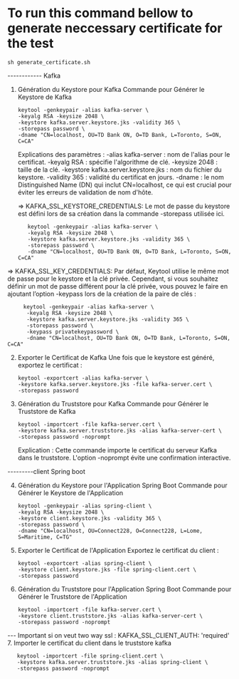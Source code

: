 # To run this command bellow to generate neccessary certificate for the test

    sh generate_certificate.sh

------------ Kafka
1. Génération du Keystore pour Kafka
   Commande pour Générer le Keystore de Kafka

       keytool -genkeypair -alias kafka-server \
       -keyalg RSA -keysize 2048 \
       -keystore kafka.server.keystore.jks -validity 365 \
       -storepass password \
       -dname "CN=localhost, OU=TD Bank ON, O=TD Bank, L=Toronto, S=ON, C=CA"


   Explications des paramètres :
		-alias kafka-server : nom de l'alias pour le certificat.
		-keyalg RSA : spécifie l'algorithme de clé.
		-keysize 2048 : taille de la clé.
		-keystore kafka.server.keystore.jks : nom du fichier du keystore.
		-validity 365 : validité du certificat en jours.
		-dname : le nom Distinguished Name (DN) qui inclut CN=localhost, ce qui est crucial pour éviter les erreurs de validation de nom d'hôte.

   => 
   KAFKA_SSL_KEYSTORE_CREDENTIALS: Le mot de passe du keystore est défini lors de sa création dans la commande -storepass utilisée ici. 
             
		  keytool -genkeypair -alias kafka-server \
		  -keyalg RSA -keysize 2048 \
		  -keystore kafka.server.keystore.jks -validity 365 \
		  -storepass password \
		  -dname "CN=localhost, OU=TD Bank ON, O=TD Bank, L=Toronto, S=ON, C=CA"
		  
  =>
  KAFKA_SSL_KEY_CREDENTIALS: Par défaut, Keytool utilise le même mot de passe pour le keystore et la clé privée. Cependant, si vous souhaitez définir un mot de passe différent pour la clé privée, vous pouvez le faire en ajoutant l’option -keypass lors de la création de la paire de clés :
         
		 keytool -genkeypair -alias kafka-server \
		  -keyalg RSA -keysize 2048 \
		  -keystore kafka.server.keystore.jks -validity 365 \
		  -storepass password \
		  -keypass privatekeypassword \
		  -dname "CN=localhost, OU=TD Bank ON, O=TD Bank, L=Toronto, S=ON, C=CA"


2. Exporter le Certificat de Kafka
   Une fois que le keystore est généré, exportez le certificat :

       keytool -exportcert -alias kafka-server \
       -keystore kafka.server.keystore.jks -file kafka-server.cert \
       -storepass password


3. Génération du Truststore pour Kafka
   Commande pour Générer le Truststore de Kafka

       keytool -importcert -file kafka-server.cert \
       -keystore kafka.server.truststore.jks -alias kafka-server-cert \
       -storepass password -noprompt

   Explication : Cette commande importe le certificat du serveur Kafka dans le truststore. L'option -noprompt évite une confirmation interactive.





---------client Spring boot

4. Génération du Keystore pour l'Application Spring Boot
   Commande pour Générer le Keystore de l'Application

       keytool -genkeypair -alias spring-client \
       -keyalg RSA -keysize 2048 \
       -keystore client.keystore.jks -validity 365 \
       -storepass password \
       -dname "CN=localhost, OU=Connect228, O=Connect228, L=Lome, S=Maritime, C=TG"


5. Exporter le Certificat de l'Application
   Exportez le certificat du client :

       keytool -exportcert -alias spring-client \
       -keystore client.keystore.jks -file spring-client.cert \
       -storepass password


6. Génération du Truststore pour l'Application Spring Boot
   Commande pour Générer le Truststore de l'Application

       keytool -importcert -file kafka-server.cert \
       -keystore client.truststore.jks -alias kafka-server-cert \
       -storepass password -noprompt


--- Important si on veut two way ssl : KAFKA_SSL_CLIENT_AUTH: 'required'
7. Importer le certificat du client dans le truststore kafka

       keytool -importcert -file spring-client.cert \
       -keystore kafka.server.truststore.jks -alias spring-client \
       -storepass password -noprompt
